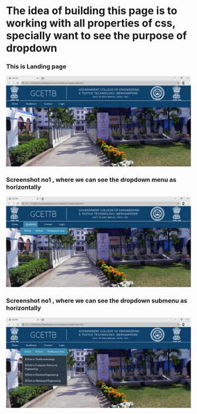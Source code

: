 # The idea of building this page is to working with all properties of css, specially want to see the purpose of dropdown
<h3> This is Landing page </h3>

![Alt text](Images/1.PNG?raw=true "Picture 1" )

<h3> Screenshot no1 , where we can see the dropdown menu as horizontally </h3>

![Alt text](Images/2.PNG?raw=true "Picture 1" )

<h3> Screenshot no1 , where we can see the dropdown submenu as horizontally </h3>

![Alt text](Images/3.PNG?raw=true "Picture 1" )
